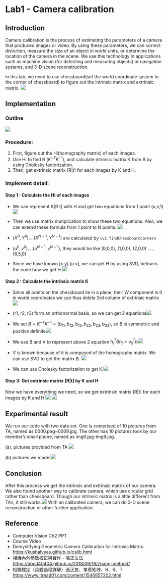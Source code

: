 # Lab1 - Camera calibration

## Introduction
Camera calibration is the process of estimating the parameters of a camera that produced images or video. By using these parameters, we can correct distortion, measure the size of an object in world units, or determine the location of the camera in the scene. We use this technology in applications such as machine vision (for detecting and measuring objects) or navigation systems, and 3-D scene reconstruction. 

In this lab, we need to use chessboard(set the world coordinate system to the corner of chessboard) to figure out the intrinsic matrix and extrinsic matrix.
![](https://i.imgur.com/AMl9QLO.png)

## Implementation
### Outline 
![](https://i.imgur.com/zg9d3l2.png)
### Procedure:
1. First, figure out the Hi(homography matrix) of each images.
2. Use Hi to find B ($K^{-T}K^{-1}$), and calculate intrinsic matrix K from B by using Cholesky factorization.
3. Then, get extrinsic matrix [R|t] for each images by K and H.
### Implement detail:
#### Step 1 : Calculate the Hi of each images
-    We can represent K[R t] with H and get two equations from 1 point (u,v,1)![](https://i.imgur.com/C9noOUA.png)
-    Then we use matrix mutiplication to show these two equations. Also, we can extend these formula from 1 point to N points.
![](https://i.imgur.com/rT3Qcu7.png)

-    $(X^0, Y^0) ….(X^{N-1}, Y^{N-1})$ are calculated by `cv2.findChessboardCorners`

-    $(u^0, v^0)….(u^{N-1}, v^{N-1})$, they would be like (0,0,0), (1,0,0), (2,0,0) ....,(6,5,0)

- Since we have known [x y] [u v], we can get H by using SVD, below is the code how we get H.![](https://i.imgur.com/n8XSNCW.png)

#### Step 2 : Calculate the intrinsic matrix K
-    Since all points on the chessboard lie in a plane, their W  component is 0 in world coordinates we can thus delete 3rd column of extrinsic matrix![](https://i.imgur.com/GsFUdN9.png)
-   (r1, r2, r3) form an orthonormal basis, so we can get 2 equations![](https://i.imgur.com/c7vT0rg.png)

-    We set $B = K^{-T}K^{-1} = (b_{11},b_{12}, b_{13},b_{22},b_{23},b_{33})$, so B is symmetric and positive definite![](https://i.imgur.com/xxkBbmc.png)

- We use B and V to represent above 2 equation $h_i^TBh_j = v_{ij}^Tb$![](https://i.imgur.com/qW1i1w3.png)

-    V is known because of it is composed of the homography matrix. We can use SVD to get the matrix B. ![](https://i.imgur.com/fJx5V7r.png)

-   We can use Cholesky factorization to get K.![](https://i.imgur.com/CzXZfOb.png)

#### Step 3: Get extrinsic matrix [R|t] by K and H 
Now we have everything we need, so we get extrinsic matrix [R|t] for each images by K and H 
![](https://i.imgur.com/cVrrLD3.png)
![](https://i.imgur.com/xjSCjhq.png)

## Experimental result 
We run our code with two data set. One is comprised of 10 
pictures from TA, named as 0000.png~0009.jpg. The other has 10 pictures took by our member’s smartphone, named as img0.jpg-img9.jpg. 

(a). pictures provided from TA ![](https://i.imgur.com/wpGiYbN.png)

(b)  pictures we made ![](https://i.imgur.com/3fjtGYQ.png)

## Conclusion 
After this process we get the intrinsic and extrinsic matrix of our camera. We also found another way to calibrate camera, which use circular grid rather than chessboard. 
Though our intrinsic matrix is a little different from TA’s, it still works.![](https://i.imgur.com/bknSHfz.png)
With an calibrated camera, we can do 3-D scene reconstruction or other further application. 

## Reference
-    Computer Vision Ch2 PPT 
-    Course Video 
-    Demystifying Geometric Camera Calibration for Intrinsic Matrix.  https://kushalvyas.github.io/calib.html 
-    相機內外參數校正與實作 - 張正友法
https://abcd40404.github.io/2018/09/16/zhang-method/ 
-    相機標定（具體過程詳解）張正友、單應矩陣、B、R、T https://www.itread01.com/content/1546857202.html 

